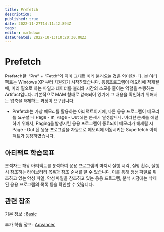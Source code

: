 ```yaml
---
title: Prefetch
description: 
published: true
date: 2022-11-27T14:11:42.894Z
tags: 
editor: markdown
dateCreated: 2022-10-11T10:20:30.002Z
---
```


# Prefetch

Prefetch란, “Pre” + “Fetch”의 의미 그대로 미리 불러오는 것을 의미합니다. 본 아티팩트는 Windows XP 부터 지원되기 시작하였습니다. 응용프로그램이 메모리에 적재될 때, 미리 필요로 하는 파일과 데이터를 불러와 시간의 소모를 줄이는 역할을 수행하는 Artifact입니다. 기본적으로 MAM 형태로 압축되어 있기에 그 내용을 확인하기 위해서는 압축을 해제하는 과정이 요구됩니다.

-   Prefetch는 가상 메모리를 활용하는 아티팩트이기에, 다른 응용 프로그램이 메모리를 요구할 때 Page - In, Page - Out 되는 문제가 발생합니다. 이러한 문제를 해결하기 위해서, Paging을 발생시킨 응용 프로그램이 종료되어 메모리가 해제될 시 Page - Out 된 응용 프로그램을 자동으로 메모리에 이동시키는 Superfetch 아티팩트가 등장하였습니다.

## 아티팩트 학습목표

분석자는 해당 아티팩트를 분석하여 응용 프로그램의 마지막 실행 시각, 실행 횟수, 실행 시 참조하는 라이브러리 목록과 참조 순서를 알 수 있습니다. 이를 통해 정상 파일로 위조하고 있는 악성 파일, 악성 파일을 참조하고 있는 응용 프로그램, 분석 시점에는 삭제된 응용 프로그램의 목록 등을 확인할 수 있습니다.

## 관련 참조
기본 정보 : [Basic](/ko/Artifact/Prefetch/Basic)

추가 학습 정보 : [Advanced](/ko/Artifact/Prefetch/Advanced)